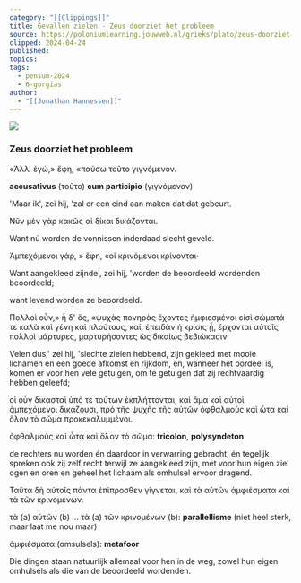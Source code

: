 ```yaml
---
category: "[[Clippings]]"
title: Gevallen zielen - Zeus doorziet het probleem
source: https://poloniumlearning.jouwweb.nl/grieks/plato/zeus-doorziet-het-probleem
clipped: 2024-04-24
published:
topics:
tags:
  - pensum-2024
  - 6-gorgias
author:
  - "[[Jonathan Hannessen]]"
---
```


 [![](https://primary.jwwb.nl/public/z/z/j/temp-srmwdybokmzhdiosysoa/63e436f1-c61b-42b4-a4ad-00f870e10a93.gif?enable-io=true&enable=upscale&crop=480%2C60%2Cx0%2Cy20%2Csafe&width=313&height=39)](https://poloniumlearning.jouwweb.nl/grieks/plato)

### Zeus doorziet het probleem

«Ἀλλ' ἐγώ,» ἔφη, «παύσω τοῦτο γιγνόμενον.

**accusativus** (τοῦτο) **cum participio** (γιγνόμενον)

'Maar ik', zei hij, 'zal er een eind aan maken dat dat gebeurt.

Νῦν μὲν γὰρ κακῶς αἱ δίκαι δικάζονται.

Want nú worden de vonnissen inderdaad slecht geveld.

Ἀμπεχόμενοι γάρ, » ἔφη, «οἱ κρινόμενοι κρίνονται·

Want aangekleed zijnde', zei hij, 'worden de beoordeeld wordenden beoordeeld;

want levend worden ze beoordeeld.

Πολλοὶ οὖν,» ἦ δ' ὅς, «ψυχὰς πονηρὰς ἔχοντες ἠμφιεσμένοι εἰσὶ σώματά τε καλὰ καὶ γένη καὶ πλούτους, καί, ἐπειδὰν ἡ κρίσις ᾖ, ἔρχονται αὐτοῖς πολλοὶ μάρτυρες, μαρτυρήσοντες ὡς δικαίως βεβιώκασιν·

Velen dus,' zei hij, 'slechte zielen hebbend, zijn gekleed met mooie lichamen en een goede afkomst en rijkdom, en, wanneer het oordeel is, komen er voor hen vele getuigen, om te getuigen dat zij rechtvaardig hebben geleefd;

οἱ οὖν δικασταὶ ὑπό τε τούτων ἐκπλήττονται, καὶ ἅμα καὶ αὐτοὶ ἀμπεχόμενοι δικάζουσι, πρὸ τῆς ψυχῆς τῆς αὑτῶν ὀφθαλμοὺς καὶ ὦτα καὶ ὅλον τὸ σῶμα προκεκαλυμμένοι.

ὀφθαλμοὺς καὶ ὦτα καὶ ὅλον τὸ σῶμα: **tricolon**, **polysyndeton**

de rechters nu worden én daardoor in verwarring gebracht, én tegelijk spreken ook zij zelf recht terwijl ze aangekleed zijn, met voor hun eigen ziel ogen en oren en geheel het lichaam als omhulsel ervoor dragend.

Ταῦτα δὴ αὐτοῖς πάντα ἐπίπροσθεν γίγνεται, καὶ τὰ αὑτῶν ἀμφιέσματα καὶ τὰ τῶν κρινομένων.

τὰ (a) αὑτῶν (b) … τὰ (a) τῶν κρινομένων (b): **parallellisme** (niet heel sterk, maar laat me nou maar)

ἀμφιέσματα (omsulsels): **metafoor**

Die dingen staan natuurlijk allemaal voor hen in de weg, zowel hun eigen omhulsels als die van de beoordeeld wordenden.
